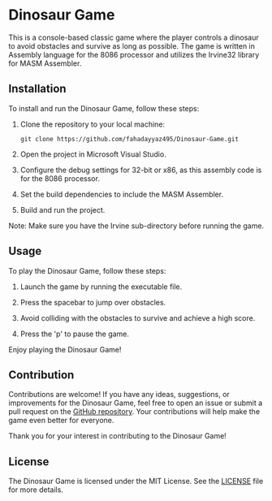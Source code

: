 # Dinosaur Game

This is a console-based classic game where the player controls a dinosaur to avoid obstacles and survive as long as possible. The game is written in Assembly language for the 8086 processor and utilizes the Irvine32 library for MASM Assembler.

## Installation

To install and run the Dinosaur Game, follow these steps:

1. Clone the repository to your local machine:
    ```
    git clone https://github.com/fahadayyaz495/Dinosaur-Game.git
    ```

2. Open the project in Microsoft Visual Studio.

3. Configure the debug settings for 32-bit or x86, as this assembly code is for the 8086 processor.

4. Set the build dependencies to include the MASM Assembler.

5. Build and run the project.

Note: Make sure you have the Irvine sub-directory before running the game.

## Usage

To play the Dinosaur Game, follow these steps:

1. Launch the game by running the executable file.

2. Press the spacebar to jump over obstacles.

3. Avoid colliding with the obstacles to survive and achieve a high score.

4. Press the 'p' to pause the game.

Enjoy playing the Dinosaur Game!

## Contribution

Contributions are welcome! If you have any ideas, suggestions, or improvements for the Dinosaur Game, feel free to open an issue or submit a pull request on the [GitHub repository](https://github.com/fahadayyaz495/Dinosaur-Game). Your contributions will help make the game even better for everyone.

Thank you for your interest in contributing to the Dinosaur Game!

## License

The Dinosaur Game is licensed under the MIT License. See the [LICENSE](https://github.com/fahadayyaz495/Dinosaur-Game/blob/master/LICENSE) file for more details.
